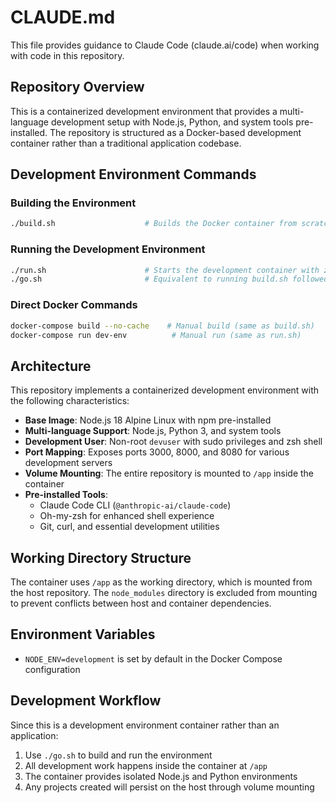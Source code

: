 # CLAUDE.md

This file provides guidance to Claude Code (claude.ai/code) when working with code in this repository.

## Repository Overview

This is a containerized development environment that provides a multi-language development setup with Node.js, Python, and system tools pre-installed. The repository is structured as a Docker-based development container rather than a traditional application codebase.

## Development Environment Commands

### Building the Environment
```bash
./build.sh                    # Builds the Docker container from scratch
```

### Running the Development Environment
```bash
./run.sh                      # Starts the development container with zsh shell
./go.sh                       # Equivalent to running build.sh followed by run.sh
```

### Direct Docker Commands
```bash
docker-compose build --no-cache    # Manual build (same as build.sh)
docker-compose run dev-env          # Manual run (same as run.sh)
```

## Architecture

This repository implements a containerized development environment with the following characteristics:

- **Base Image**: Node.js 18 Alpine Linux with npm pre-installed
- **Multi-language Support**: Node.js, Python 3, and system tools
- **Development User**: Non-root `devuser` with sudo privileges and zsh shell
- **Port Mapping**: Exposes ports 3000, 8000, and 8080 for various development servers
- **Volume Mounting**: The entire repository is mounted to `/app` inside the container
- **Pre-installed Tools**: 
  - Claude Code CLI (`@anthropic-ai/claude-code`)
  - Oh-my-zsh for enhanced shell experience
  - Git, curl, and essential development utilities

## Working Directory Structure

The container uses `/app` as the working directory, which is mounted from the host repository. The `node_modules` directory is excluded from mounting to prevent conflicts between host and container dependencies.

## Environment Variables

- `NODE_ENV=development` is set by default in the Docker Compose configuration

## Development Workflow

Since this is a development environment container rather than an application:
1. Use `./go.sh` to build and run the environment
2. All development work happens inside the container at `/app`
3. The container provides isolated Node.js and Python environments
4. Any projects created will persist on the host through volume mounting